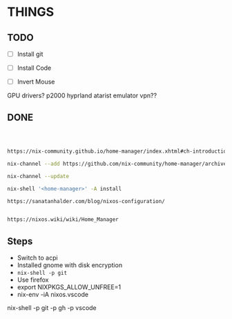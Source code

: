# THINGS

## TODO




* [ ] Install git
* [ ] Install Code
* [ ] Invert Mouse



GPU drivers?  p2000
hyprland
atarist emulator
vpn??

## DONE


```sh



https://nix-community.github.io/home-manager/index.xhtml#ch-introduction

nix-channel --add https://github.com/nix-community/home-manager/archive/release-24.05.tar.gz home-manager

nix-channel --update

nix-shell '<home-manager>' -A install

https://sanatanhalder.com/blog/nixos-configuration/


https://nixos.wiki/wiki/Home_Manager
```

## Steps

* Switch to acpi
* Installed gnome with disk encryption
* ```nix-shell -p git```
* Use firefox
* export NIXPKGS_ALLOW_UNFREE=1
* nix-env -iA nixos.vscode

nix-shell -p git -p gh -p vscode
